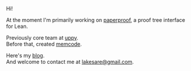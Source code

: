 Hi!

At the moment I'm primarily working on <a href="https://github.com/Paper-Proof/paper-proof">paperproof</a>, a proof tree interface for Lean.

Previously core team at <a href="https://github.com/transloadit/uppy">uppy</a>.  
Before that, created <a href="https://github.com/lakesare/memcode">memcode</a>.

Here's my <a href="https://lakesare.brick.do/">blog</a>.  
And welcome to contact me at lakesare@gmail.com.  
